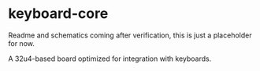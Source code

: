 # keyboard-core

Readme and schematics coming after verification, this is just a placeholder for now.

A 32u4-based board optimized for integration with keyboards.
